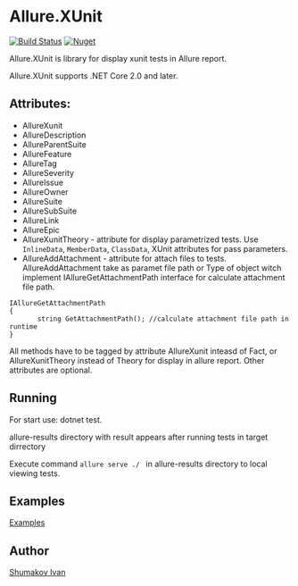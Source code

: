 # Allure.XUnit
[![Build Status](https://cloud.drone.io/api/badges/TinkoffCreditSystems/Allure.XUnit/status.svg)](https://cloud.drone.io/TinkoffCreditSystems/Allure.XUnit)
[![Nuget](https://img.shields.io/nuget/v/Allure.XUnit)](https://www.nuget.org/packages/Allure.XUnit/)

Allure.XUnit is library for display xunit tests in Allure report.
 
Allure.XUnit supports .NET Core 2.0 and later.

## Attributes:
* AllureXunit
* AllureDescription
* AllureParentSuite
* AllureFeature
* AllureTag
* AllureSeverity
* AllureIssue
* AllureOwner
* AllureSuite
* AllureSubSuite
* AllureLink
* AllureEpic
* AllureXunitTheory - attribute for display parametrized tests. Use ```InlineData```, ```MemberData```, ```ClassData```, XUnit attributes for pass parameters.
* AllureAddAttachment - attribute for attach files to tests. AllureAddAttachment take as paramet file path or Type of object witch implement   IAllureGetAttachmentPath interface for calculate attachment file path.
```
IAllureGetAttachmentPath
{
       string GetAttachmentPath(); //calculate attachment file path in runtime
}
```
 All methods have to be tagged by attribute AllureXunit inteasd of Fact, or AllureXunitTheory instead of Theory for display in allure report. Other attributes are optional.

 ## Running
 For start use: dotnet test.
 
 allure-results directory with result appears after running tests in target dirrectory 

 Execute command ```allure serve ./ ``` in allure-results directory to local viewing tests.

## Examples
[Examples](src/Examples)

 ## Author
 [Shumakov Ivan](https://github.com/IvanWR1995)
